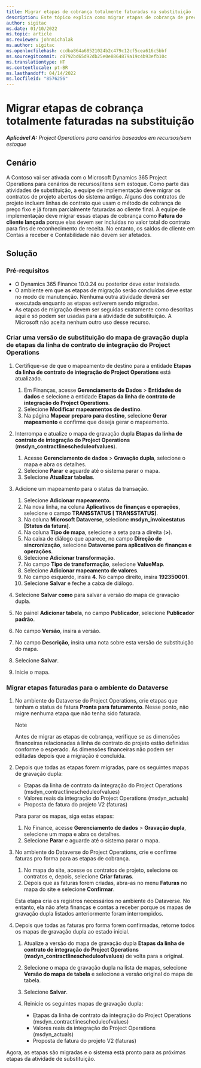 ```yaml
---
title: Migrar etapas de cobrança totalmente faturadas na substituição
description: Este tópico explica como migrar etapas de cobrança de preço fixo que foram faturadas ao cliente para contratos de projeto abertos antes da data de ativação.
author: sigitac
ms.date: 01/10/2022
ms.topic: article
ms.reviewer: johnmichalak
ms.author: sigitac
ms.openlocfilehash: ccdba864a68521024b2c479c12cf5cea616c5bbf
ms.sourcegitcommit: c0792bd65d92db25e0e8864879a19c4b93efb10c
ms.translationtype: HT
ms.contentlocale: pt-BR
ms.lasthandoff: 04/14/2022
ms.locfileid: "8576256"
---
```

# <a name="migrate-fully-invoiced-billing-milestones-at-cutover"></a>Migrar etapas de cobrança totalmente faturadas na substituição

_**Aplicável A:** Project Operations para cenários baseados em recursos/sem estoque_

## <a name="scenario"></a>Cenário

A Contoso vai ser ativada com o Microsoft Dynamics 365 Project Operations para cenários de recursos/itens sem estoque. Como parte das atividades de substituição, a equipe de implementação deve migrar os contratos de projeto abertos do sistema antigo. Alguns dos contratos de projeto incluem linhas de contrato que usam o método de cobrança de preço fixo e já foram parcialmente faturadas ao cliente final. A equipe de implementação deve migrar essas etapas de cobrança como **Fatura do cliente lançada** porque elas devem ser incluídas no valor total do contrato para fins de reconhecimento de receita. No entanto, os saldos de cliente em Contas a receber e Contabilidade não devem ser afetados.

## <a name="solution"></a>Solução

### <a name="prerequisites"></a>Pré-requisitos

- O Dynamics 365 Finance 10.0.24 ou posterior deve estar instalado.
- O ambiente em que as etapas de migração serão concluídas deve estar no modo de manutenção. Nenhuma outra atividade deverá ser executada enquanto as etapas estiverem sendo migradas.
- As etapas de migração devem ser seguidas exatamente como descritas aqui e só podem ser usadas para a atividade de substituição. A Microsoft não aceita nenhum outro uso desse recurso.

### <a name="create-a-cutover-version-of-the-project-operations-integration-contract-line-milestones-dual-write-map"></a>Criar uma versão de substituição do mapa de gravação dupla de etapas da linha de contrato de integração do Project Operations 

1. Certifique-se de que o mapeamento de destino para a entidade **Etapas da linha de contrato de integração do Project Operations** está atualizado. 

    1. Em Finanças, acesse **Gerenciamento de Dados** \> **Entidades de dados** e selecione a entidade **Etapas da linha de contrato de integração do Project Operations**. 
    2. Selecione **Modificar mapeamentos de destino**. 
    3. Na página **Mapear preparo para destino**, selecione **Gerar mapeamento** e confirme que deseja gerar o mapeamento.

2. Interrompa e atualize o mapa de gravação dupla **Etapas da linha de contrato de integração do Project Operations** (**msdyn\_contractlinescheduleofvalues**). 

    1. Acesse **Gerenciamento de dados** \> **Gravação dupla**, selecione o mapa e abra os detalhes. 
    2. Selecione **Parar** e aguarde até o sistema parar o mapa. 
    3. Selecione **Atualizar tabelas**.

3. Adicione um mapeamento para o status da transação.

    1. Selecione **Adicionar mapeamento**.
    2. Na nova linha, na coluna **Aplicativos de finanças e operações**, selecione o campo **TRANSSTATUS \[ TRANSSTATUS\]**.
    3. Na coluna **Microsoft Dataverse**, selecione **msdyn\_invoicestatus \[Status da fatura\]**.
    4. Na coluna **Tipo de mapa**, selecione a seta para a direita (**\>**).
    5. Na caixa de diálogo que aparece, no campo **Direção de sincronização**, selecione **Dataverse para aplicativos de finanças e operações**.
    6. Selecione **Adicionar transformação**.
    7. No campo **Tipo de transformação**, selecione **ValueMap**.
    8. Selecione **Adicionar mapeamento de valores**.
    9. No campo esquerdo, insira **4**. No campo direito, insira **192350001**. 
    10. Selecione **Salvar** e feche a caixa de diálogo.

4. Selecione **Salvar como** para salvar a versão do mapa de gravação dupla. 
5. No painel **Adicionar tabela**, no campo **Publicador**, selecione **Publicador padrão**.
6. No campo **Versão**, insira a versão.
7. No campo **Descrição**, insira uma nota sobre esta versão de substituição do mapa. 
8. Selecione **Salvar**.
9. Inicie o mapa.

### <a name="migrate-invoiced-milestones-to-the-dataverse-environment"></a>Migrar etapas faturadas para o ambiente do Dataverse

1. No ambiente do Dataverse do Project Operations, crie etapas que tenham o status de fatura **Pronta para faturamento**. Nesse ponto, não migre nenhuma etapa que não tenha sido faturada.

    > [!NOTE]
    > Antes de migrar as etapas de cobrança, verifique se as dimensões financeiras relacionadas à linha de contrato do projeto estão definidas conforme o esperado. As dimensões financeiras não podem ser editadas depois que a migração é concluída.

2. Depois que todas as etapas forem migradas, pare os seguintes mapas de gravação dupla:

    - Etapas da linha de contrato da integração do Project Operations (msdyn\_contractlinescheduleofvalues)
    - Valores reais da integração do Project Operations (msdyn\_actuals)
    - Proposta de fatura do projeto V2 (faturas)

    Para parar os mapas, siga estas etapas:

    1. No Finance, acesse **Gerenciamento de dados** \> **Gravação dupla**, selecione um mapa e abra os detalhes.
    2. Selecione **Parar** e aguarde até o sistema parar o mapa.

3. No ambiente do Dataverse do Project Operations, crie e confirme faturas pro forma para as etapas de cobrança. 

    1. No mapa do site, acesse os contratos de projeto, selecione os contratos e, depois, selecione **Criar faturas**.
    2. Depois que as faturas forem criadas, abra-as no menu **Faturas** no mapa do site e selecione **Confirmar**.

    Esta etapa cria os registros necessários no ambiente do Dataverse. No entanto, ela não afeta finanças e contas a receber porque os mapas de gravação dupla listados anteriormente foram interrompidos.

4. Depois que todas as faturas pro forma forem confirmadas, retorne todos os mapas de gravação dupla ao estado inicial.

    1. Atualize a versão do mapa de gravação dupla **Etapas da linha de contrato de integração do Project Operations** (**msdyn\_contractlinescheduleofvalues**) de volta para a original. 
    2. Selecione o mapa de gravação dupla na lista de mapas, selecione **Versão do mapa de tabela** e selecione a versão original do mapa de tabela.
    3. Selecione **Salvar**.
    4. Reinicie os seguintes mapas de gravação dupla:

        - Etapas da linha de contrato da integração do Project Operations (msdyn\_contractlinescheduleofvalues)
        - Valores reais da integração do Project Operations (msdyn\_actuals)
        - Proposta de fatura do projeto V2 (faturas)

Agora, as etapas são migradas e o sistema está pronto para as próximas etapas da atividade de substituição.
